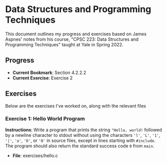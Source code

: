 # Data Structures and Programming Techniques

This document outlines my progress and exercises based on James Aspnes' notes from his course, "CPSC 223: Data Structures and Programming Techniques" taught at Yale in Spring 2022.

## Progress

- **Current Bookmark**: Section 4.2.2.2
- **Current Exercise**: Exercise 2

## Exercises

Below are the exercises I've worked on, along with the relevant files

### Exercise 1: Hello World Program

**Instructions**: Write a program that prints the string `"Hello, world!` followed by a newline character to stdout without using the characters `'l'`, `'L'`, `'1'`, `'|'`, `'o'`, `'O'`, or `'0'` in source files, except in lines starting with `#include`. The program should also return the standard success code `0` from `main`.

- **File**: exercises/hello.c